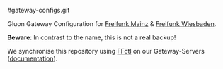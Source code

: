 #gateway-configs.git

Gluon Gateway Configuration for [Freifunk Mainz]("http://mainz.freifunk.net/") & [Freifunk Wiesbaden]("http://wiesbaden.freifunk.net/").

**Beware**: In contrast to the name, this is not a real backup!

We synchronise this repository using [FFctl]("http://github.com/Freifunk-Mainz/ffctl") on our Gateway-Servers ([documentation](https://ffctl.readthedocs.org/)).

